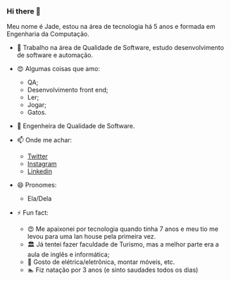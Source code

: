 
### Hi there 👋


Meu nome é Jade, estou na área de tecnologia há 5 anos e formada em Engenharia da Computação.

- 🌱 Trabalho na área de Qualidade de Software, estudo desenvolvimento de software e automação.

- :heart_eyes: Algumas coisas que amo:
   - QA;
   - Desenvolvimento front end;
   - Ler;
   - Jogar;
   - Gatos.
  
- 🔭 Engenheira de Qualidade de Software.

- 📫 Onde me achar:
   - [Twitter](https://twitter.com/breakthecod3)
   - [Instagram](https://instagram.com/jadednc)
   - [Linkedin](https://www.linkedin.com/in/jade-denice/)

- 😄 Pronomes:
	- Ela/Dela 

- ⚡ Fun fact:
	- :heart_eyes: Me apaixonei por tecnologia quando tinha 7 anos e meu tio me levou para uma lan house pela primeira vez.
	- :classical_building: Já tentei fazer faculdade de Turismo, mas a melhor parte era a aula de inglês e informática;
	- :hammer: Gosto de elétrica/eletrônica, montar móveis, etc.
	- :swimmer: Fiz natação por 3 anos (e sinto saudades todos os dias)

